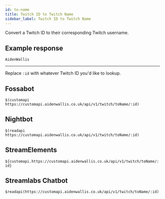 ```yaml
---
id: to-name
title: Twitch ID to Twitch Name
sidebar_label: Twitch ID to Twitch Name
---
```


Convert a Twitch ID to their corresponding Twitch username.

## Example response
```AidenWallis```

---

Replace `:id` with whatever Twitch ID you'd like to lookup.

## Fossabot
```$(customapi https://customapi.aidenwallis.co.uk/api/v1/twitch/toName/:id)```

## Nightbot
```$(readapi https://customapi.aidenwallis.co.uk/api/v1/twitch/toName/:id)```

## StreamElements
```${customapi.https://customapi.aidenwallis.co.uk/api/v1/twitch/toName/:id}```

## Streamlabs Chatbot
```$readapi(https://customapi.aidenwallis.co.uk/api/v1/twitch/toName/:id)```

